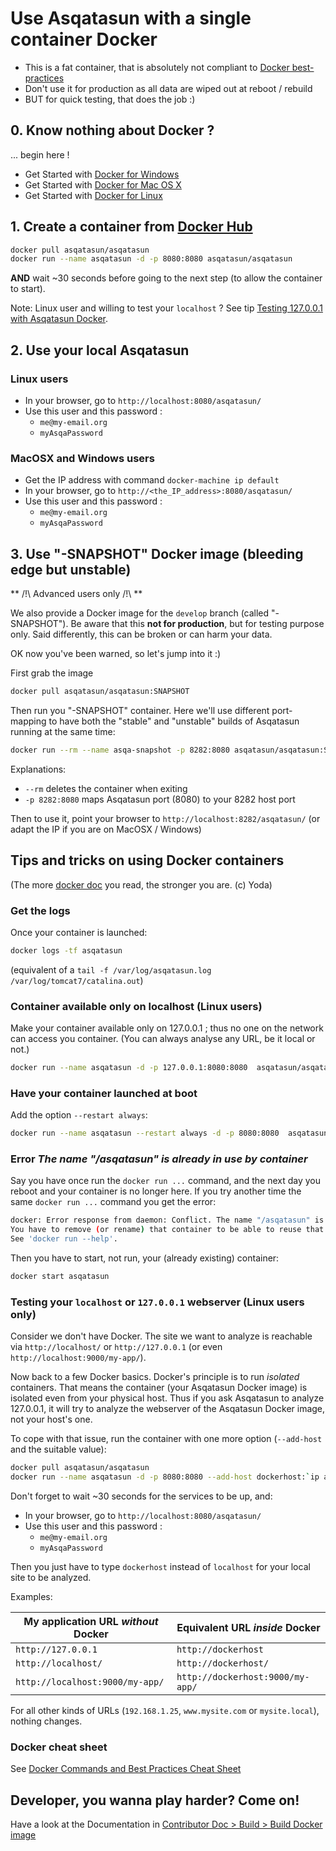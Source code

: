 # Use Asqatasun with a single container Docker

- This is a fat container, that is absolutely not compliant to [Docker best-practices](https://docs.docker.com/engine/userguide/eng-image/dockerfile_best-practices/)
- Don't use it for production as all data are wiped out at reboot / rebuild
- BUT for quick testing, that does the job :)

## 0. Know nothing about Docker ?

... begin here !

* Get Started with [Docker for Windows](https://docs.docker.com/engine/installation/windows/)
* Get Started with [Docker for Mac OS X](https://docs.docker.com/engine/installation/mac/)
* Get Started with [Docker for Linux](https://docs.docker.com/engine/installation/linux/)

## 1. Create a container from [Docker Hub](https://hub.docker.com/r/asqatasun/asqatasun/)

```sh
docker pull asqatasun/asqatasun  
docker run --name asqatasun -d -p 8080:8080 asqatasun/asqatasun
```

**AND** wait ~30 seconds before going to the next step (to allow the container to start).
 
Note: Linux user and willing to test your `localhost` ? See tip [Testing 127.0.0.1 with Asqatasun Docker](#testing-localhost-127.0.0.1-with-Asqatasun-Docker).

## 2. Use your local Asqatasun

### Linux users

* In your browser, go to `http://localhost:8080/asqatasun/` 
* Use this user and this password :
    * `me@my-email.org`
    * `myAsqaPassword`

### MacOSX and Windows users

* Get the IP address with command `docker-machine ip default`
* In your browser, go to `http://<the_IP_address>:8080/asqatasun/` 
* Use this user and this password :
    * `me@my-email.org`
    * `myAsqaPassword`

## 3. Use "-SNAPSHOT" Docker image (bleeding edge but unstable)

** /!\ Advanced users only /!\ **

We also provide a Docker image for the `develop` branch (called "-SNAPSHOT"). Be aware that this **not for production**, but for testing purpose only. Said differently, this can be broken or can harm your data.

OK now you've been warned, so let's jump into it :) 

First grab the image

```sh
docker pull asqatasun/asqatasun:SNAPSHOT
```

Then run you "-SNAPSHOT" container. Here we'll use different port-mapping to have both the "stable" and "unstable" builds of Asqatasun running at the same time:

```sh
docker run --rm --name asqa-snapshot -p 8282:8080 asqatasun/asqatasun:SNAPSHOT
```

Explanations:

* `--rm` deletes the container when exiting
* `-p 8282:8080` maps Asqatasun port (8080) to your 8282 host port

Then to use it, point your browser to `http://localhost:8282/asqatasun/` (or adapt the IP if you are on MacOSX / Windows)

<h2 id="docker-tips-tricks">Tips and tricks on using Docker containers</h2>

(The more [docker doc](https://docs.docker.com/engine/tutorials/usingdocker/) you read, the stronger you are. (c) Yoda)

### Get the logs

Once your container is launched:

```sh
docker logs -tf asqatasun 
```

(equivalent of a `tail -f /var/log/asqatasun.log /var/log/tomcat7/catalina.out`)

### Container available only on localhost (Linux users)

Make your container available only on 127.0.0.1 ; thus no one on the network can access you container. (You can always analyse any URL, be it local or not.)

```sh
docker run --name asqatasun -d -p 127.0.0.1:8080:8080  asqatasun/asqatasun  
```

### Have your container launched at boot

Add the option `--restart always`:

```sh
docker run --name asqatasun --restart always -d -p 8080:8080  asqatasun/asqatasun  
```

### Error *The name "/asqatasun" is already in use by container*

Say you have once run the `docker run ...` command, and the next day you reboot and your container is no longer here. If you try another time the same `docker run ...` command you get the error:

```sh
docker: Error response from daemon: Conflict. The name "/asqatasun" is already in use by container c3aa3d084d0f3f2053e746c3374cb746b96b9600d988de76d7ded244ad27302d. 
You have to remove (or rename) that container to be able to reuse that name.
See 'docker run --help'.
```

Then you have to start, not run, your (already existing) container:

```sh
docker start asqatasun
```

<h3 id="testing-localhost-127.0.0.1-with-Asqatasun-Docker">Testing your <code>localhost</code> or <code>127.0.0.1</code> webserver (Linux users only)</h3>

Consider we don't have Docker. The site we want to analyze is reachable via `http://localhost/`
or `http://127.0.0.1` (or even `http://localhost:9000/my-app/`).

Now back to a few Docker basics. Docker's principle is to run *isolated* containers. That means
the container (your Asqatasun Docker image) is isolated even from your physical host.
Thus if you ask Asqatasun to analyze 127.0.0.1, it will try to analyze the webserver of the
Asqatasun Docker image, not your host's one.

To cope with that issue, run the container with one more option (`--add-host` and the suitable value):

```sh
docker pull asqatasun/asqatasun  
docker run --name asqatasun -d -p 8080:8080 --add-host dockerhost:`ip addr show docker0 | grep 'inet ' | awk '{print $2}' | cut -d/ -f1` asqatasun/asqatasun
```

Don't forget to wait ~30 seconds for the services to be up, and:

* In your browser, go to `http://localhost:8080/asqatasun/` 
* Use this user and this password :
    * `me@my-email.org`
    * `myAsqaPassword`

Then you just have to type `dockerhost` instead of `localhost` for your local site to be analyzed.

Examples:

My application URL *without* Docker | Equivalent URL *inside* Docker
------------------------------------|------------------------------
`http://127.0.0.1`                  | `http://dockerhost`
`http://localhost/`                 | `http://dockerhost/`
`http://localhost:9000/my-app/`     | `http://dockerhost:9000/my-app/`

For all other kinds of URLs (`192.168.1.25`, `www.mysite.com` or `mysite.local`), nothing changes.

### Docker cheat sheet

See [Docker Commands and Best Practices Cheat Sheet](http://zeroturnaround.com/rebellabs/docker-commands-and-best-practices-cheat-sheet/)

## Developer, you wanna play harder? Come on!

Have a look at the Documentation in [Contributor Doc > Build > Build Docker image](../../30_Contributor_doc/Build/Build_Docker_image.md)

